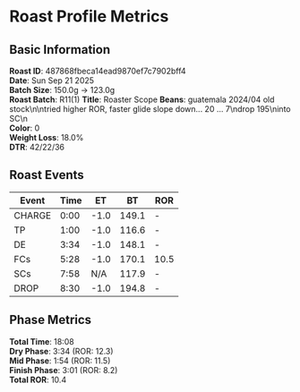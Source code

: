 # Roast Profile Metrics

## Basic Information
**Roast ID**: 487868fbeca14ead9870ef7c7902bff4  
**Date**: Sun Sep 21 2025  
**Batch Size**: 150.0g → 123.0g  
**Roast Batch**: R11(1)
**Title**: Roaster Scope
**Beans**: guatemala 2024/04 old stock\n\ntried higher ROR, faster glide slope down... 20 ... 7\ndrop 195\ninto SC\n  
**Color**: 0  
**Weight Loss**: 18.0%  
**DTR**: 42/22/36  

## Roast Events

| Event | Time | ET | BT | ROR |
|-------|------|----|----|-----|
| CHARGE | 0:00 | -1.0 | 149.1 | - |
| TP | 1:00 | -1.0 | 116.6 | - |
| DE | 3:34 | -1.0 | 148.1 | - |
| FCs | 5:28 | -1.0 | 170.1 | 10.5 |
| SCs | 7:58 | N/A | 117.9 | - |
| DROP | 8:30 | -1.0 | 194.8 | - |

## Phase Metrics
**Total Time**: 18:08  
**Dry Phase**: 3:34 (ROR: 12.3)  
**Mid Phase**: 1:54 (ROR: 11.5)  
**Finish Phase**: 3:01 (ROR: 8.2)  
**Total ROR**: 10.4  
